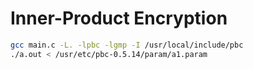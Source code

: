 # Inner-Product Encryption

```sh
gcc main.c -L. -lpbc -lgmp -I /usr/local/include/pbc
./a.out < /usr/etc/pbc-0.5.14/param/a1.param
```